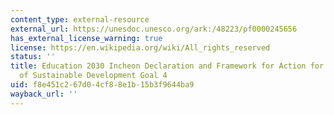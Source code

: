 ```yaml
---
content_type: external-resource
external_url: https://unesdoc.unesco.org/ark:/48223/pf0000245656
has_external_license_warning: true
license: https://en.wikipedia.org/wiki/All_rights_reserved
status: ''
title: Education 2030 Incheon Declaration and Framework for Action for the Implementation
  of Sustainable Development Goal 4
uid: f8e451c2-67d0-4cf8-8e1b-15b3f9644ba9
wayback_url: ''
---
```

